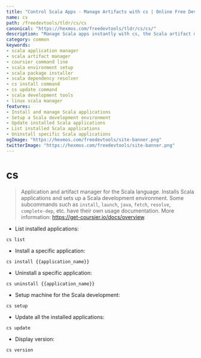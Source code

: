 ```yaml
---
title: "Control Scala Apps - Manage Artifacts with cs | Online Free DevTools by Hexmos"
name: cs
path: /freedevtools/tldr/cs/cs
canonical: "https://hexmos.com/freedevtools/tldr/cs/cs/"
description: "Manage Scala apps instantly with cs, the Scala artifact manager. Install, update, and setup Scala development environments quickly. Free online tool, no registration required."
category: common
keywords:
- scala application manager
- scala artifact manager
- coursier command line
- scala environment setup
- scala package installer
- scala dependency resolver
- cs install command
- cs update command
- scala development tools
- linux scala manager
features:
- Install and manage Scala applications
- Setup a Scala development environment
- Update installed Scala applications
- List installed Scala applications
- Uninstall specific Scala applications
ogImage: "https://hexmos.com/freedevtools/site-banner.png"
twitterImage: "https://hexmos.com/freedevtools/site-banner.png"
---
```


# cs

> Application and artifact manager for the Scala language.
> Installs Scala applications and sets up a Scala development environment.
> Some subcommands such as `install`, `launch`, `java`, `fetch`, `resolve`, `complete-dep`, etc. have their own usage documentation.
> More information: <https://get-coursier.io/docs/overview>.

- List installed applications:

`cs list`

- Install a specific application:

`cs install {{application_name}}`

- Uninstall a specific application:

`cs uninstall {{application_name}}`

- Setup machine for the Scala development:

`cs setup`

- Update all the installed applications:

`cs update`

- Display version:

`cs version`
